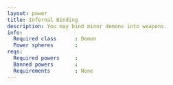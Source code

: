 ```yaml
---
layout: power
title: Infernal Binding
description: You may bind minor demons into weapons.
info:
  Required class      : Demon
  Power spheres       : 
reqs:
  Required powers     : 
  Banned powers       : 
  Requirements        : None
---
```


